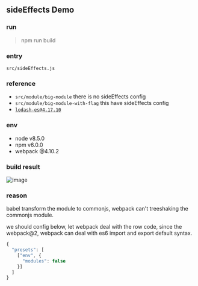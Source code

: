 ## sideEffects Demo

### run
> npm run build

### entry
`src/sideEffects.js`

### reference
* `src/module/big-module` there is no sideEffects config
* `src/module/big-module-with-flag` this have sideEffects config
* [`lodash-es@4.17.10`](https://github.com/lodash/lodash/blob/es/package.json)

### env
* node v8.5.0
* npm v6.0.0
* webpack @4.10.2

### build result
![image](https://user-images.githubusercontent.com/9464221/40954331-b6e50c58-68b6-11e8-9e11-f5689d65cf2f.png)

### reason
babel transform the module to commonjs, webpack can't treeshaking the commonjs module.

we should config below, let webpack deal with the row code, since the webpack@2, webpack can deal with es6 import and export default syntax.
```javascript
{
  "presets": [
    ["env", {
      "modules": false
    }]
  ]
}
```
